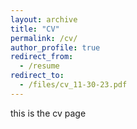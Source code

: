 ```yaml
---
layout: archive
title: "CV"
permalink: /cv/
author_profile: true
redirect_from:
  - /resume
redirect_to:
  - /files/cv_11-30-23.pdf
---
```


this is the cv page